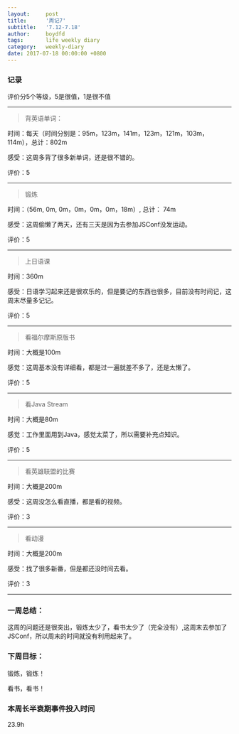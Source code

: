 ```yaml
---
layout:     post
title:      '周记7'
subtitle:   '7.12-7.18'
author:     boydfd
tags:       life weekly diary
category:   weekly-diary
date: 2017-07-18 00:00:00 +0800
---
```


### 记录
评价分5个等级，5是很值，1是很不值

---
> 背英语单词：

时间：每天（时间分别是：95m，123m，141m，123m，121m，103m，114m），总计：802m

感受：这周多背了很多新单词，还是很不错的。

评价：5

---
> 锻炼

时间：（56m, 0m, 0m，0m，0m，0m，18m）, 总计： 74m

感受：这周偷懒了两天，还有三天是因为去参加JSConf没发运动。

评价：5

---
> 上日语课

时间：360m

感受：日语学习起来还是很欢乐的，但是要记的东西也很多，目前没有时间记，这周末尽量多记记。

评价：5

---

> 看福尔摩斯原版书

时间：大概是100m

感觉：这周基本没有详细看，都是过一遍就差不多了，还是太懒了。

评价：5

---

> 看Java Stream

时间：大概是80m

感觉：工作里面用到Java，感觉太菜了，所以需要补充点知识。

评价：5

---

> 看英雄联盟的比赛

时间：大概是200m

感受：这周没怎么看直播，都是看的视频。

评价：3

---

> 看动漫

时间：大概是200m

感受：找了很多新番，但是都还没时间去看。

评价：3

---

### 一周总结：

这周的问题还是很突出，锻炼太少了，看书太少了（完全没有）,这周末去参加了JSConf，所以周末的时间就没有利用起来了。

### 下周目标：

锻炼，锻炼！

看书，看书！

### 本周长半衰期事件投入时间
23.9h

